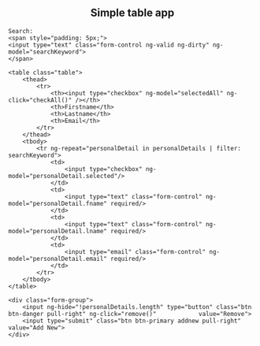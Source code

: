 
<!DOCTYPE html>
<html ng-app="myApp">

<head>

<style>
table, th , td  {
  border: 1px solid grey;
  border-collapse: collapse;
  padding: 5px;
}

.text-center{
	text-align: center
}
</style>

<link rel="stylesheet" href="https://maxcdn.bootstrapcdn.com/bootstrap/3.3.7/css/bootstrap.min.css">

<script src="https://ajax.googleapis.com/ajax/libs/angularjs/1.4.8/angular.min.js"></script>

</head>
<body>
<div ng-controller="myCtrl">
<h2 class="text-center">Simple table app</h2>


<div class="container">
<div class="row">
<div class="col-md-12">
<form ng-submit="addNew()">
		
	Search:
	<span style="padding: 5px;">
	<input type="text" class="form-control ng-valid ng-dirty" ng-model="searchKeyword">
	</span>
		
	<table class="table">
		<thead>
			<tr>
				<th><input type="checkbox" ng-model="selectedAll" ng-click="checkAll()" /></th>
				<th>Firstname</th>
				<th>Lastname</th>
				<th>Email</th>
			</tr>
		</thead>
		<tbody>
			<tr ng-repeat="personalDetail in personalDetails | filter: searchKeyword">
				<td>
					<input type="checkbox" ng-model="personalDetail.selected"/>
				</td>
				<td>
					<input type="text" class="form-control" ng-model="personalDetail.fname" required/>
				</td>
				<td>
					<input type="text" class="form-control" ng-model="personalDetail.lname" required/>
				</td>
				<td>
					<input type="email" class="form-control" ng-model="personalDetail.email" required/>
				</td>
			</tr>
		</tbody>
	</table>
	
	<div class="form-group">
		<input ng-hide="!personalDetails.length" type="button" class="btn btn-danger pull-right" ng-click="remove()" 			value="Remove">
		<input type="submit" class="btn btn-primary addnew pull-right" value="Add New">
	</div>
</form>
</div>
</div>
</div>
</div>
<script>
var app = angular.module("myApp", []);
app.controller("myCtrl",['$scope', function($scope){

console.log('entrede my contrl');

$scope.personalDetails = [
        {
            'fname':'Muhammed',
            'lname':'Shanid',
            'email':'shanid@shanid.com'
        },
        {
            'fname':'John',
            'lname':'Abraham',
            'email':'john@john.com'
        },
        {
            'fname':'Roy',
            'lname':'Mathew',
            'email':'roy@roy.com'
        }];
		
	$scope.addNew = function(){
            $scope.personalDetails.push({ 
                'fname': "", 
                'lname': "",
                'email': "",
            });
        };
		
	$scope.remove = function(){
            var newDataList=[];
            $scope.selectedAll = false;
            angular.forEach($scope.personalDetails, function(selected){
		 if(!selected.selected){
                    newDataList.push(selected);
                }
            });
			
            $scope.personalDetails = newDataList;
        };
		
	$scope.checkAll = function () {
		if (!$scope.selectedAll) {
			$scope.selectedAll = true;
		} else {
			$scope.selectedAll = false;
		}
		angular.forEach($scope.personalDetails, function(personalDetail) {			
			personalDetail.selected = $scope.selectedAll;				
		});
    };  

}]);

</script>
</body>
</html>
